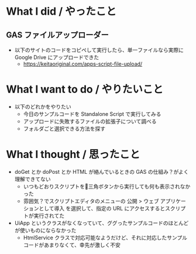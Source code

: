 # What I did / やったこと
## GAS ファイルアップローダー
- 以下のサイトのコードをコピペして実行したら、単一ファイルなら実際に Google Drive にアップロードできた  
    - https://keitaoriginal.com/apps-script-file-upload/  

# What I want to do / やりたいこと  
- 以下のどれかをやりたい
    - 今日のサンプルコードを Standalone Script で実行してみる  
    - アップロードに失敗するファイルの拡張子について調べる  
    - フォルダごと選択できる方法を探す  

# What I thought / 思ったこと
- doGet とか doPost とか HTML が絡んでいるときの GAS の仕組み？がよく理解できてない  
    - いつもどおりスクリプトを三角ボタンから実行しても何も表示されなかった  
    - 雰囲気？でスクリプトエディタのメニューの 公開 > ウェブ アプリケーションとして導入 を選択して、指定の URL にアクセスするとスクリプトが実行されてた  
- UiApp というクラスがなくなっていて、ググったサンプルコードのほとんどが使いものにならなかった  
    - HtmlService クラスで対応可能なようだけど、それに対応したサンプルコードがあまりなくて、幸先が激しく不安  
